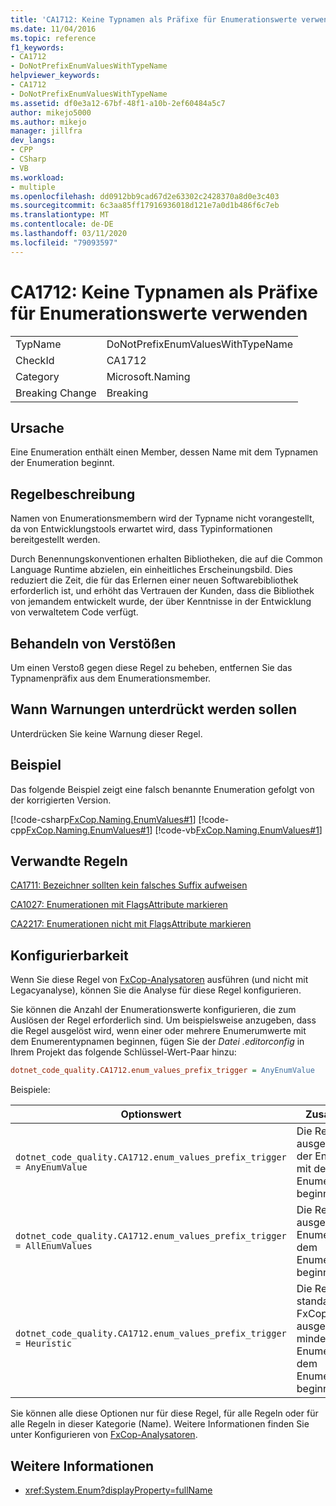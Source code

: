 ```yaml
---
title: 'CA1712: Keine Typnamen als Präfixe für Enumerationswerte verwenden'
ms.date: 11/04/2016
ms.topic: reference
f1_keywords:
- CA1712
- DoNotPrefixEnumValuesWithTypeName
helpviewer_keywords:
- CA1712
- DoNotPrefixEnumValuesWithTypeName
ms.assetid: df0e3a12-67bf-48f1-a10b-2ef60484a5c7
author: mikejo5000
ms.author: mikejo
manager: jillfra
dev_langs:
- CPP
- CSharp
- VB
ms.workload:
- multiple
ms.openlocfilehash: dd0912bb9cad67d2e63302c2428370a8d0e3c403
ms.sourcegitcommit: 6c3aa85ff17916936018d121e7a0d1b486f6c7eb
ms.translationtype: MT
ms.contentlocale: de-DE
ms.lasthandoff: 03/11/2020
ms.locfileid: "79093597"
---
```

# <a name="ca1712-do-not-prefix-enum-values-with-type-name"></a>CA1712: Keine Typnamen als Präfixe für Enumerationswerte verwenden

|||
|-|-|
|TypName|DoNotPrefixEnumValuesWithTypeName|
|CheckId|CA1712|
|Category|Microsoft.Naming|
|Breaking Change|Breaking|

## <a name="cause"></a>Ursache
Eine Enumeration enthält einen Member, dessen Name mit dem Typnamen der Enumeration beginnt.

## <a name="rule-description"></a>Regelbeschreibung
Namen von Enumerationsmembern wird der Typname nicht vorangestellt, da von Entwicklungstools erwartet wird, dass Typinformationen bereitgestellt werden.

Durch Benennungskonventionen erhalten Bibliotheken, die auf die Common Language Runtime abzielen, ein einheitliches Erscheinungsbild. Dies reduziert die Zeit, die für das Erlernen einer neuen Softwarebibliothek erforderlich ist, und erhöht das Vertrauen der Kunden, dass die Bibliothek von jemandem entwickelt wurde, der über Kenntnisse in der Entwicklung von verwaltetem Code verfügt.

## <a name="how-to-fix-violations"></a>Behandeln von Verstößen
Um einen Verstoß gegen diese Regel zu beheben, entfernen Sie das Typnamenpräfix aus dem Enumerationsmember.

## <a name="when-to-suppress-warnings"></a>Wann Warnungen unterdrückt werden sollen
Unterdrücken Sie keine Warnung dieser Regel.

## <a name="example"></a>Beispiel
Das folgende Beispiel zeigt eine falsch benannte Enumeration gefolgt von der korrigierten Version.

[!code-csharp[FxCop.Naming.EnumValues#1](../code-quality/codesnippet/CSharp/ca1712-do-not-prefix-enum-values-with-type-name_1.cs)]
[!code-cpp[FxCop.Naming.EnumValues#1](../code-quality/codesnippet/CPP/ca1712-do-not-prefix-enum-values-with-type-name_1.cpp)]
[!code-vb[FxCop.Naming.EnumValues#1](../code-quality/codesnippet/VisualBasic/ca1712-do-not-prefix-enum-values-with-type-name_1.vb)]

## <a name="related-rules"></a>Verwandte Regeln
[CA1711: Bezeichner sollten kein falsches Suffix aufweisen](../code-quality/ca1711.md)

[CA1027: Enumerationen mit FlagsAttribute markieren](../code-quality/ca1027.md)

[CA2217: Enumerationen nicht mit FlagsAttribute markieren](../code-quality/ca2217.md)

## <a name="configurability"></a>Konfigurierbarkeit

Wenn Sie diese Regel von [FxCop-Analysatoren](install-fxcop-analyzers.md) ausführen (und nicht mit Legacyanalyse), können Sie die Analyse für diese Regel konfigurieren.

Sie können die Anzahl der Enumerationswerte konfigurieren, die zum Auslösen der Regel erforderlich sind. Um beispielsweise anzugeben, dass die Regel ausgelöst wird, wenn einer oder mehrere Enumerumwerte mit dem Enumerentypnamen beginnen, fügen Sie der *Datei .editorconfig* in Ihrem Projekt das folgende Schlüssel-Wert-Paar hinzu:

```ini
dotnet_code_quality.CA1712.enum_values_prefix_trigger = AnyEnumValue
```

Beispiele:

| Optionswert | Zusammenfassung |
| --- | --- |
|`dotnet_code_quality.CA1712.enum_values_prefix_trigger = AnyEnumValue` | Die Regel wird ausgelöst, wenn *einer* der Enumerumwerte mit dem Enumerattypnamen beginnt.
|`dotnet_code_quality.CA1712.enum_values_prefix_trigger = AllEnumValues` | Die Regel wird ausgelöst, wenn *alle* Enumerumwerte mit dem Enumerentypnamen beginnen.
|`dotnet_code_quality.CA1712.enum_values_prefix_trigger = Heuristic` | Die Regel wird mit der standardmäßigen FxCop-Heuristik ausgelöst (d. h., wenn mindestens 75 % der Enumerationswerte mit dem Enumerationstypnamen beginnen).

Sie können alle diese Optionen nur für diese Regel, für alle Regeln oder für alle Regeln in dieser Kategorie (Name). Weitere Informationen finden Sie unter Konfigurieren von [FxCop-Analysatoren](configure-fxcop-analyzers.md).

## <a name="see-also"></a>Weitere Informationen

- <xref:System.Enum?displayProperty=fullName>
